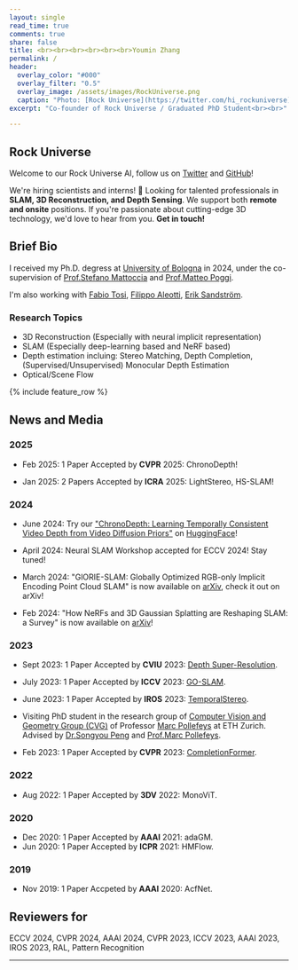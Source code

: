 ```yaml
---
layout: single
read_time: true
comments: true
share: false
title: <br><br><br><br><br><br>Youmin Zhang
permalink: /
header:
  overlay_color: "#000"
  overlay_filter: "0.5"
  overlay_image: /assets/images/RockUniverse.png
  caption: "Photo: [Rock Universe](https://twitter.com/hi_rockuniverse)"
excerpt: "Co-founder of Rock Universe / Graduated PhD Student<br><br>"

---
```



## Rock Universe

Welcome to our Rock Universe AI, follow us on [Twitter](https://twitter.com/hi_rockuniverse) and [GitHub](https://github.com/rockuniverse-tech)!

We're hiring scientists and interns! 🚀 Looking for talented professionals in **SLAM, 3D Reconstruction, and Depth Sensing**. We support both **remote and onsite** positions. If you're passionate about cutting-edge 3D technology, we'd love to hear from you. **Get in touch!**


## Brief Bio

I received my Ph.D. degress at [University of Bologna](https://www.unibo.it/en) in 2024, under the co-supervision of [Prof.Stefano Mattoccia](http://vision.deis.unibo.it/~smatt/Site/Home.html) and [Prof.Matteo Poggi](https://mattpoggi.github.io/).

I'm also working with [Fabio Tosi](https://fabiotosi92.github.io/), [Filippo Aleotti](https://filippoaleotti.github.io/website/), [Erik Sandström](https://scholar.google.com/citations?user=phiETm4AAAAJ&hl=en).

<!--span style="color:red">I am on track to complete my PhD in February 2024. I'm actively looking for a research position.</span-->


### Research Topics

* 3D Reconstruction (Especially with neural implicit representation)
* SLAM (Especially deep-learning based and NeRF based)
* Depth estimation incluing: Stereo Matching, Depth Completion, (Supervised/Unsupervised) Monocular Depth Estimation
* Optical/Scene Flow

<div id='featured'></div>

{% include feature_row %}

## News and Media

### 2025

* Feb 2025: 1 Paper Accepted by **CVPR** 2025: ChronoDepth!

* Jan 2025: 2 Papers Accepted by **ICRA** 2025: LightStereo, HS-SLAM!

### 2024

* June 2024: Try our ["ChronoDepth: Learning Temporally Consistent Video Depth from Video Diffusion Priors"](https://jhaoshao.github.io/ChronoDepth/) on [HuggingFace](https://huggingface.co/jhshao/ChronoDepth)!

* April 2024: Neural SLAM Workshop accepted for ECCV 2024! Stay tuned!

* March 2024: "GlORIE-SLAM: Globally Optimized RGB-only Implicit Encoding Point Cloud SLAM" is now available on [arXiv](https://arxiv.org/abs/2403.19549v2), check it out on arXiv!

* Feb 2024: "How NeRFs and 3D Gaussian Splatting are Reshaping SLAM: a Survey" is now available on [arXiv](https://arxiv.org/pdf/2402.13255.pdf)!

### 2023

* Sept 2023: 1 Paper Accepted by **CVIU** 2023: [Depth Super-Resolution](https://youmi-zym.github.io/publications/).

* July 2023: 1 Paper Accepted by **ICCV** 2023: [GO-SLAM](https://youmi-zym.github.io/projects/GO-SLAM/).

* June 2023: 1 Paper Accepted by **IROS** 2023: [TemporalStereo](https://youmi-zym.github.io/projects/TemporalStereo/).

<!-- -->
* Visiting PhD student in the research group of [Computer Vision and Geometry Group (CVG)](http://www.cvg.ethz.ch/index.php) of Professor [Marc Pollefeys](https://people.inf.ethz.ch/pomarc/) at ETH Zurich. Advised by [Dr.Songyou Peng](https://pengsongyou.github.io/) and [Prof.Marc Pollefeys](https://people.inf.ethz.ch/pomarc/).

* Feb 2023: 1 Paper Accepted by **CVPR** 2023: [CompletionFormer](https://youmi-zym.github.io/projects/CompletionFormer/).

### 2022

* Aug 2022: 1 Paper Accepted by **3DV** 2022: MonoViT.

### 2020

* Dec 2020: 1 Paper Accepted by **AAAI** 2021: adaGM.
* Jun 2020: 1 Paper Accepted by **ICPR** 2021: HMFlow.

### 2019

* Nov 2019: 1 Paper Accpeted by **AAAI** 2020: AcfNet.

## Reviewers for

ECCV 2024, CVPR 2024, AAAI 2024, CVPR 2023, ICCV 2023, AAAI 2023, IROS 2023, RAL, Pattern Recognition

---
